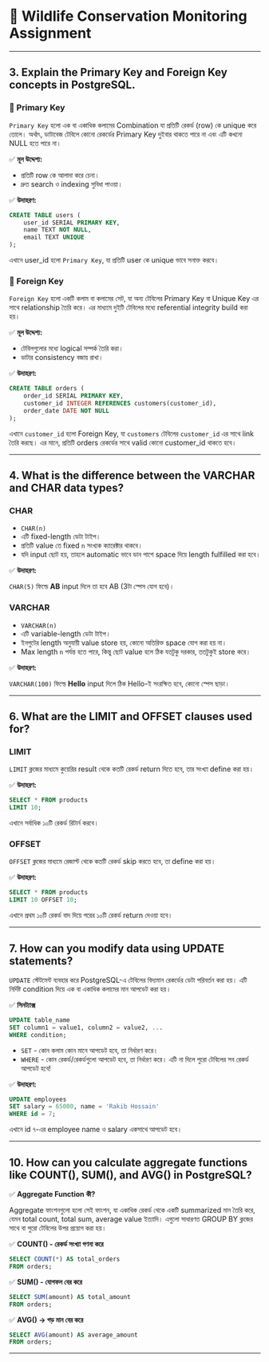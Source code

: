 # 🐆 Wildlife Conservation Monitoring Assignment

---

## 3. Explain the Primary Key and Foreign Key concepts in PostgreSQL.

### 🔑 Primary Key

`Primary Key` হলো এক বা একাধিক কলামের Combination যা প্রতিটি রেকর্ড (row) কে unique করে তোলে। অর্থাৎ, ডাটাবেজ টেবিলে কোনো রেকর্ডের Primary Key দুইবার থাকতে পারে না এবং এটি কখনো NULL হতে পারে না।

✅ **মূল উদ্দেশ্য:**

- প্রতিটি row কে আলাদা করে চেনা।
- দ্রুত search ও indexing সুবিধা পাওয়া।

✅ **উদাহরণ:**

```sql
CREATE TABLE users (
    user_id SERIAL PRIMARY KEY,
    name TEXT NOT NULL,
    email TEXT UNIQUE
);
```

এখানে user_id হলো `Primary Key`, যা প্রতিটি user কে unique ভাবে সনাক্ত করবে।

### 🔗 Foreign Key

`Foreign Key` হলো একটি কলাম বা কলামের সেট, যা অন্য টেবিলের Primary Key বা Unique Key এর সাথে relationship তৈরি করে। এর মাধ্যমে দুইটি টেবিলের মধ্যে referential integrity build করা হয়।

✅ **মূল উদ্দেশ্য:**

- টেবিলগুলোর মধ্যে logical সম্পর্ক তৈরি করা।
- ডাটার consistency বজায় রাখা।

✅ **উদাহরণ:**

```sql
CREATE TABLE orders (
    order_id SERIAL PRIMARY KEY,
    customer_id INTEGER REFERENCES customers(customer_id),
    order_date DATE NOT NULL
);
```

এখানে `customer_id` হলো Foreign Key, যা `customers` টেবিলের `customer_id` এর সাথে link তৈরি করছে। এর মানে, প্রতিটি orders রেকর্ডের সাথে valid কোনো customer_id থাকতে হবে।

---

## 4. What is the difference between the VARCHAR and CHAR data types?

### CHAR

- `CHAR(n)`
- এটি fixed-length ডেটা টাইপ।
- প্রতিটি value তে fixed `n` সংখ্যক ক্যারেক্টার থাকবে।
- যদি input ছোট হয়, তাহলে automatic ভাবে ডান পাশে space দিয়ে length fulfilled করা হবে।

✅ **উদাহরণ:**

`CHAR(5)` ফিল্ডে **AB** input দিলে তা হবে AB (3টা স্পেস যোগ হবে)।

### VARCHAR

- `VARCHAR(n)`
- এটি variable-length ডেটা টাইপ।
- ইনপুটের length অনুযায়ী value store হয়, কোনো অতিরিক্ত space যোগ করা হয় না।
- Max length `n` পর্যন্ত হতে পারে, কিন্তু ছোট value হলে ঠিক যতটুকু দরকার, ততটুকুই store করে।

✅ **উদাহরণ:**

`VARCHAR(100)` ফিল্ডে **Hello** input দিলে ঠিক Hello-ই সংরক্ষিত হবে, কোনো স্পেস ছাড়া।

---

## 6. What are the LIMIT and OFFSET clauses used for?

### LIMIT

`LIMIT` ক্লজের মাধ্যমে কুয়েরির result থেকে কতটি রেকর্ড return দিতে হবে, তার সংখ্যা define করা হয়।

✅ **উদাহরণ:**

```sql
SELECT * FROM products
LIMIT 10;
```

এখানে সর্বাধিক ১০টি রেকর্ড রিটার্ন করবে।

### OFFSET

`OFFSET` ক্লজের মাধ্যমে রেজাল্ট থেকে কতটি রেকর্ড skip করতে হবে, তা define করা হয়।

✅ **উদাহরণ:**

```sql
SELECT * FROM products
LIMIT 10 OFFSET 10;
```

এখানে প্রথম ১০টি রেকর্ড বাদ দিয়ে পরের ১০টি রেকর্ড return দেওয়া হবে।

---

## 7. How can you modify data using UPDATE statements?

`UPDATE` স্টেটমেন্ট ব্যবহার করে PostgreSQL-এ টেবিলের বিদ্যমান রেকর্ডের ডেটা পরিবর্তন করা হয়। এটি নির্দিষ্ট condition দিয়ে এক বা একাধিক কলামের মান আপডেট করা হয়।

✅ **সিনট্যাক্স**

```sql
UPDATE table_name
SET column1 = value1, column2 = value2, ...
WHERE condition;
```

- `SET` - কোন কলাম কোন মানে আপডেট হবে, তা নির্ধারণ করে।
- `WHERE` - কোন রেকর্ড/রেকর্ডগুলো আপডেট হবে, তা নির্ধারণ করে। এটি না দিলে পুরো টেবিলের সব রেকর্ড আপডেট হবে!

✅ **উদাহরণ:**

```sql
UPDATE employees
SET salary = 65000, name = 'Rakib Hossain'
WHERE id = 7;
```

এখানে id ৭-এর employee name ও salary একসাথে আপডেট হবে।

---

## 10. How can you calculate aggregate functions like COUNT(), SUM(), and AVG() in PostgreSQL?

✅ **Aggregate Function কী?**

Aggregate ফাংশনগুলো হলো সেই ফাংশন, যা একাধিক রেকর্ড থেকে একটি summarized মান তৈরি করে, যেমন total count, total sum, average value ইত্যাদি। এগুলো সাধারণত GROUP BY ক্লজের সাথে বা পুরো টেবিলের উপর প্রয়োগ করা হয়।

✅ **COUNT() - রেকর্ড সংখ্যা গণনা করে**

```sql
SELECT COUNT(*) AS total_orders
FROM orders;
```

✅ **SUM() - যোগফল বের করে**

```sql
SELECT SUM(amount) AS total_amount
FROM orders;
```

✅ **AVG() → গড় মান বের করে**

```sql
SELECT AVG(amount) AS average_amount
FROM orders;
```

---
